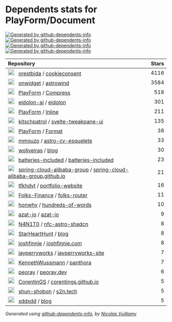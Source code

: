 # Dependents stats for PlayForm/Document

[![Generated by github-dependents-info](https://img.shields.io/static/v1?label=Used%20by&message=28&color=informational&logo=slickpic)](https://github.com/PlayForm/Document/network/dependents)
[![Generated by github-dependents-info](https://img.shields.io/static/v1?label=Used%20by%20(public)&message=28&color=informational&logo=slickpic)](https://github.com/PlayForm/Document/network/dependents)
[![Generated by github-dependents-info](https://img.shields.io/static/v1?label=Used%20by%20(private)&message=-28&color=informational&logo=slickpic)](https://github.com/PlayForm/Document/network/dependents)
[![Generated by github-dependents-info](https://img.shields.io/static/v1?label=Used%20by%20(stars)&message=978&color=informational&logo=slickpic)](https://github.com/PlayForm/Document/network/dependents)

| Repository | Stars  |
| :--------  | -----: |
|<img class="avatar mr-2" src="https://avatars.githubusercontent.com/u/34487268?s=40&v=4" width="20" height="20" alt="">  &nbsp; [orestbida](https://github.com/orestbida) / [cookieconsent](https://github.com/orestbida/cookieconsent) | 4116 |
|<img class="avatar mr-2" src="https://avatars.githubusercontent.com/u/106269169?s=40&v=4" width="20" height="20" alt="">  &nbsp; [onwidget](https://github.com/onwidget) / [astrowind](https://github.com/onwidget/astrowind) | 3584 |
|<img class="avatar mr-2" src="https://avatars.githubusercontent.com/u/59433307?s=40&v=4" width="20" height="20" alt="">  &nbsp; [PlayForm](https://github.com/PlayForm) / [Compress](https://github.com/PlayForm/Compress) | 518 |
|<img class="avatar mr-2" src="https://avatars.githubusercontent.com/u/150483522?s=40&v=4" width="20" height="20" alt="">  &nbsp; [eidolon-ai](https://github.com/eidolon-ai) / [eidolon](https://github.com/eidolon-ai/eidolon) | 301 |
|<img class="avatar mr-2" src="https://avatars.githubusercontent.com/u/59433307?s=40&v=4" width="20" height="20" alt="">  &nbsp; [PlayForm](https://github.com/PlayForm) / [Inline](https://github.com/PlayForm/Inline) | 211 |
|<img class="avatar mr-2" src="https://avatars.githubusercontent.com/u/194164?s=40&v=4" width="20" height="20" alt="">  &nbsp; [kitschpatrol](https://github.com/kitschpatrol) / [svelte-tweakpane-ui](https://github.com/kitschpatrol/svelte-tweakpane-ui) | 135 |
|<img class="avatar mr-2" src="https://avatars.githubusercontent.com/u/59433307?s=40&v=4" width="20" height="20" alt="">  &nbsp; [PlayForm](https://github.com/PlayForm) / [Format](https://github.com/PlayForm/Format) | 38 |
|<img class="avatar mr-2" src="https://avatars.githubusercontent.com/u/76795036?s=40&v=4" width="20" height="20" alt="">  &nbsp; [mmouzo](https://github.com/mmouzo) / [astro-cv-esquelete](https://github.com/mmouzo/astro-cv-esquelete) | 33 |
|<img class="avatar mr-2" src="https://avatars.githubusercontent.com/u/4243601?s=40&v=4" width="20" height="20" alt="">  &nbsp; [woliveiras](https://github.com/woliveiras) / [blog](https://github.com/woliveiras/blog) | 30 |
|<img class="avatar mr-2" src="https://avatars.githubusercontent.com/u/79177379?s=40&v=4" width="20" height="20" alt="">  &nbsp; [batteries-included](https://github.com/batteries-included) / [batteries-included](https://github.com/batteries-included/batteries-included) | 23 |
|<img class="avatar mr-2" src="https://avatars.githubusercontent.com/u/48666392?s=40&v=4" width="20" height="20" alt="">  &nbsp; [spring-cloud-alibaba-group](https://github.com/spring-cloud-alibaba-group) / [spring-cloud-alibaba-group.github.io](https://github.com/spring-cloud-alibaba-group/spring-cloud-alibaba-group.github.io) | 21 |
|<img class="avatar mr-2" src="https://avatars.githubusercontent.com/u/47195537?s=40&v=4" width="20" height="20" alt="">  &nbsp; [tfkhdyt](https://github.com/tfkhdyt) / [portfolio-website](https://github.com/tfkhdyt/portfolio-website) | 16 |
|<img class="avatar mr-2" src="https://avatars.githubusercontent.com/u/100793831?s=40&v=4" width="20" height="20" alt="">  &nbsp; [Folks-Finance](https://github.com/Folks-Finance) / [folks-router](https://github.com/Folks-Finance/folks-router) | 11 |
|<img class="avatar mr-2" src="https://avatars.githubusercontent.com/u/2212273?s=40&v=4" width="20" height="20" alt="">  &nbsp; [honwhy](https://github.com/honwhy) / [hundreds-of-words](https://github.com/honwhy/hundreds-of-words) | 10 |
|<img class="avatar mr-2" src="https://avatars.githubusercontent.com/u/5698350?s=40&v=4" width="20" height="20" alt="">  &nbsp; [azat-io](https://github.com/azat-io) / [azat-io](https://github.com/azat-io/azat-io) | 9 |
|<img class="avatar mr-2" src="https://avatars.githubusercontent.com/u/68034867?s=40&v=4" width="20" height="20" alt="">  &nbsp; [N4N1T0](https://github.com/N4N1T0) / [nfc-astro-shadcn](https://github.com/N4N1T0/nfc-astro-shadcn) | 8 |
|<img class="avatar mr-2" src="https://avatars.githubusercontent.com/u/14922941?s=40&v=4" width="20" height="20" alt="">  &nbsp; [StarHeartHunt](https://github.com/StarHeartHunt) / [blog](https://github.com/StarHeartHunt/blog) | 8 |
|<img class="avatar mr-2" src="https://avatars.githubusercontent.com/u/125098?s=40&v=4" width="20" height="20" alt="">  &nbsp; [joshfinnie](https://github.com/joshfinnie) / [joshfinnie.com](https://github.com/joshfinnie/joshfinnie.com) | 8 |
|<img class="avatar mr-2" src="https://avatars.githubusercontent.com/u/1044536?s=40&v=4" width="20" height="20" alt="">  &nbsp; [jayperryworks](https://github.com/jayperryworks) / [jayperryworks-site](https://github.com/jayperryworks/jayperryworks-site) | 7 |
|<img class="avatar mr-2" src="https://avatars.githubusercontent.com/u/11491506?s=40&v=4" width="20" height="20" alt="">  &nbsp; [KennethWussmann](https://github.com/KennethWussmann) / [panthora](https://github.com/KennethWussmann/panthora) | 7 |
|<img class="avatar mr-2" src="https://avatars.githubusercontent.com/u/23735423?s=40&v=4" width="20" height="20" alt="">  &nbsp; [peoray](https://github.com/peoray) / [peoray.dev](https://github.com/peoray/peoray.dev) | 6 |
|<img class="avatar mr-2" src="https://avatars.githubusercontent.com/u/43623834?s=40&v=4" width="20" height="20" alt="">  &nbsp; [CorentinGS](https://github.com/CorentinGS) / [corentings.github.io](https://github.com/CorentinGS/corentings.github.io) | 5 |
|<img class="avatar mr-2" src="https://avatars.githubusercontent.com/u/37236438?s=40&v=4" width="20" height="20" alt="">  &nbsp; [shun-shobon](https://github.com/shun-shobon) / [s2n.tech](https://github.com/shun-shobon/s2n.tech) | 5 |
|<img class="avatar mr-2" src="https://avatars.githubusercontent.com/u/5778879?s=40&v=4" width="20" height="20" alt="">  &nbsp; [xddxdd](https://github.com/xddxdd) / [blog](https://github.com/xddxdd/blog) | 5 |

_Generated using [github-dependents-info](https://github.com/nvuillam/github-dependents-info), by [Nicolas Vuillamy](https://github.com/nvuillam)_